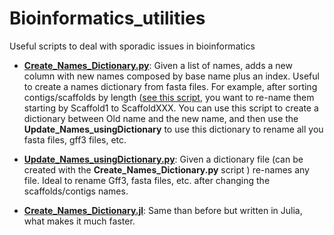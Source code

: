 # Bioinformatics_utilities
Useful scripts to deal with sporadic issues in bioinformatics

- [**Create_Names_Dictionary.py**](Create_Names_Dictionary.py): Given a list of names, adds a new column with new names composed by base name plus an index. Useful to create a names dictionary from fasta files. For example, after sorting contigs/scaffolds by length ([see this script](https://github.com/Magdoll/cDNA_Cupcake/blob/c150d827301048552d874404368c176d3de6c396/sequence/sort_fasta_by_len.py]), you want to re-name them starting by Scaffold1 to ScaffoldXXX. You can use this script to create a dictionary between Old name and the new name, and then use the **Update_Names_usingDictionary** to use this dictionary to rename all you fasta files, gff3 files, etc.

- [**Update_Names_usingDictionary.py**](Update_Names_usingDictionary.py): Given a dictionary file (can be created with the **Create_Names_Dictionary.py** script ) re-names any file. Ideal to rename Gff3, fasta files, etc. after changing the scaffolds/contigs names.

- [**Create_Names_Dictionary.jl**](Create_Names_Dictionary.jl): Same than before but written in Julia, what makes it much faster.
